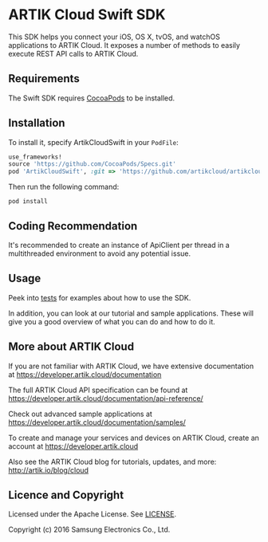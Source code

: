 ARTIK Cloud Swift SDK
=====================

This SDK helps you connect your iOS, OS X, tvOS, and watchOS applications to ARTIK Cloud. It exposes a number of methods to easily execute REST API calls to ARTIK Cloud.

## Requirements

The Swift SDK requires [CocoaPods](https://guides.cocoapods.org/using/getting-started.html) to be installed. 

## Installation

To install it, specify ArtikCloudSwift in your `PodFile`:

```ruby
use_frameworks!
source 'https://github.com/CocoaPods/Specs.git'
pod 'ArtikCloudSwift', :git => 'https://github.com/artikcloud/artikcloud-swift.git', :branch => 'pvm-changes', :commit => '3bddb23efaa4f7e8b2c36fc3760c2ebce48e5fe9'
```

Then run the following command:
```
pod install
```

## Coding Recommendation

It's recommended to create an instance of ApiClient per thread in a multithreaded environment to avoid any potential issue.

Usage
------

Peek into [tests](https://github.com/artikcloud/artikcloud-swift/tree/master/ArtikCloudTests/ArtikCloudClientTests) for examples about how to use the SDK.

In addition, you can look at our tutorial and sample applications. These will give you a good overview of what you can do and how to do it.

More about ARTIK Cloud
---------------------

If you are not familiar with ARTIK Cloud, we have extensive documentation at https://developer.artik.cloud/documentation

The full ARTIK Cloud API specification can be found at https://developer.artik.cloud/documentation/api-reference/

Check out advanced sample applications at https://developer.artik.cloud/documentation/samples/

To create and manage your services and devices on ARTIK Cloud, create an account at https://developer.artik.cloud

Also see the ARTIK Cloud blog for tutorials, updates, and more: http://artik.io/blog/cloud

Licence and Copyright
---------------------

Licensed under the Apache License. See [LICENSE](https://github.com/artikcloud/artikcloud-swift/blob/master/LICENSE).

Copyright (c) 2016 Samsung Electronics Co., Ltd.
